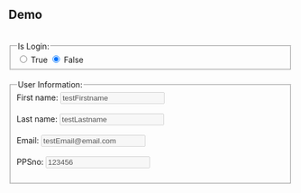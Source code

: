 <html>
<head>
    <meta charset="UTF-8">
    <meta name="viewport" content="width=device-width, initial-scale=1.0">
    <title>Login Option</title>
</head>
<body>

<h2>Demo</h2>
<br/>
<fieldset>
    <legend>Is Login:</legend>
            <input type="radio" id="loginTrue" name="isLogin" value="true" onclick={readLoginValue}>
            <label for="loginTrue">True</label>
            <input type="radio" id="loginFalse" name="isLogin" value="false" onclick={readLoginValue} checked>
            <label for="loginFalse">False</label>
</fieldset>
<br/>

<fieldset>
    <legend>User Information:</legend>
    <label for="fname">First name:</label>
    <input type="text" id="fname" name="fname" disabled="true" value="testFirstname"><br><br>
    <label for="lname">Last name:</label>
    <input type="text" id="lname" name="lname" disabled="true" value="testLastname"><br><br>
    <label for="email">Email:</label>
    <input type="email" id="email" name="email" disabled="true" value="testEmail@email.com"><br><br>
    <label for="PPSno">PPSno:</label>
    <input type="text" id="PPSno" name="PPSno" disabled="true" value="123456"><br><br>
</fieldset>


<style type='text/css'>
	.embeddedMessagingConversationButton {
		background-color: #F36F21;
		font-family: "Arial", sans-serif;
	}
	.embeddedMessagingConversationButton:focus {
		outline: 1px solid #F36F21;
}
</style>

<script type='text/javascript'>

    let isReadOnly = false;

    function readLoginValue() {
        const radios = document.getElementsByName('isLogin');
        let selectedValue;
        for (const radio of radios) {
            if (radio.checked) {
                selectedValue = radio.value;
                break;
            }
        }
        document.getElementById('result').innerText = `Selected Value: ${selectedValue}`;
        isReadOnly = selectedValue;
    }
    
	function initEmbeddedMessaging() {
		window.addEventListener(
		 "onEmbeddedMessagingButtonClicked", () => {
		  embeddedservice_bootstrap.prechatAPI.setHiddenPrechatFields({
		   "PPSno": PPSno.value,
           "loginTrue": isReadOnly,
		  });


		  embeddedservice_bootstrap.prechatAPI.setVisiblePrechatFields({
		   "_email": {
		      "value": "testEmail1234@email.com",
		      "isEditableByEndUser": isReadOnly,
		    },});
		 }
		);
	
	
		try {
			embeddedservice_bootstrap.settings.language = 'en_US'; // For example, enter 'en' or 'en-US'

			embeddedservice_bootstrap.init(
				'00DHz0000003j20',
				'miawDemo',
				'https://hkbn--devmiaw.sandbox.my.site.com/ESWmiawDemo1728371866859',
				{
					scrt2URL: 'https://hkbn--devmiaw.sandbox.my.salesforce-scrt.com'
				}
			);
		} catch (err) {
			console.error('Error loading Embedded Messaging: ', err);
		}
	};
</script>
<script type='text/javascript' src='https://hkbn--devmiaw.sandbox.my.site.com/ESWmiawDemo1728371866859/assets/js/bootstrap.min.js' onload='initEmbeddedMessaging()'></script>

</body>
</html>
